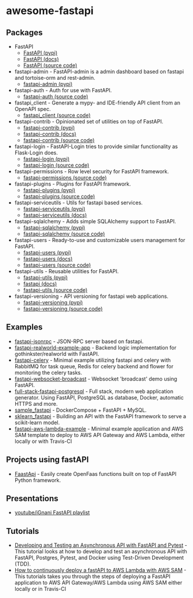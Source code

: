# awesome-fastapi

## Packages

- FastAPI
  - [FastAPI (pypi)](https://pypi.org/project/fastapi/)
  - [FastAPI (docs)](https://fastapi.tiangolo.com/)
  - [FastAPI (source code)](https://github.com/tiangolo/fastapi)
- fastapi-admin - FastAPI-admin is a admin dashboard based on fastapi and tortoise-orm and rest-admin.
  - [fastapi-admin (pypi)](https://pypi.org/project/fastapi-admin/)
- fastapi-auth - Auth for use with FastAPI.
  - [fastapi-auth (source code)](https://github.com/dmontagu/fastapi-auth)
- fastapi_client - Generate a mypy- and IDE-friendly API client from an OpenAPI spec.
  - [fastapi_client (source code)](https://github.com/dmontagu/fastapi_client)
- fastapi-contrib - Opinionated set of utilities on top of FastAPI.
  - [fastapi-contrib (pypi)](https://pypi.org/project/fastapi-contrib/)
  - [fastapi-contrib (docs)](https://fastapi-contrib.readthedocs.io/en/latest/readme.html)
  - [fastapi-contrib (source code)](https://github.com/identixone/fastapi_contrib)
- fastapi-login - FastAPI-Login tries to provide similar functionality as Flask-Login does.
  - [fastapi-login (pypi)](https://pypi.org/project/fastapi-login/)
  - [fastapi-login (source code)](https://github.com/MushroomMaula/fastapi_login)
- fastapi-permissions - Row level security for FastAPI framework.
  - [fastapi-permissions (source code)](https://github.com/holgi/fastapi-permissions)
- fastapi-plugins - Plugins for FastAPI framework.
  - [fastapi-plugins (pypi)](https://pypi.org/project/fastapi-plugins/)
  - [fastapi-plugins (source code)](https://github.com/madkote/fastapi-plugins)
- fastapi-serviceutils - Utils for fastapi based services.
  - [fastapi-serviceutils (pypi)](https://pypi.org/project/fastapi-serviceutils/)
  - [fastapi-serviceutils (docs)](https://fastapi-serviceutils.readthedocs.io)
- fastapi-sqlalchemy - Adds simple SQLAlchemy support to FastAPI.
  - [fastapi-sqlalchemy (pypi)](https://pypi.org/project/FastAPI-SQLAlchemy/)
  - [fastapi-sqlalchemy (source code)](https://github.com/mfreeborn/fastapi-sqlalchemy)
- fastapi-users - Ready-to-use and customizable users management for FastAPI.
  - [fastapi-users (pypi)](https://pypi.org/project/fastapi-users/)
  - [fastapi-users (docs)](https://frankie567.github.io/fastapi-users/)
  - [fastapi-users (source code)](https://github.com/frankie567/fastapi-users)
- fastapi-utils - Reusable utilities for FastAPI.
  - [fastapi-utils (pypi)](https://pypi.org/project/fastapi-utils/)
  - [fastapi (docs)](https://fastapi-utils.davidmontague.xyz/)
  - [fastapi-utils (source code)](https://github.com/dmontagu/fastapi-utils)
- fastapi-versioning - API versioning for fastapi web applications.
  - [fastapi-versioning (pypi)](https://pypi.org/project/fastapi-versioning/)
  - [fastapi-versioning (source code)](https://github.com/DeanWay/fastapi-versioning)

## Examples

- [fastapi-jsonrpc](https://github.com/smagafurov/fastapi-jsonrpc) - JSON-RPC server based on fastapi.
- [fastapi-realworld-example-app](https://github.com/nsidnev/fastapi-realworld-example-app) - Backend logic implementation for gothinkster/realworld with FastAPI.
- [fastapi-celery](https://github.com/GregaVrbancic/fastapi-celery) - Minimal example utilizing fastapi and celery with RabbitMQ for task queue, Redis for celery backend and flower for monitoring the celery tasks.
- [fastapi-websocket-broadcast](https://github.com/cthwaite/fastapi-websocket-broadcast) - Websocket 'broadcast' demo using FastAPI.
- [full-stack-fastapi-postgresql](https://github.com/tiangolo/full-stack-fastapi-postgresql) - Full stack, modern web application generator. Using FastAPI, PostgreSQL as database, Docker, automatic HTTPS and more.
- [sample_fastapi](https://github.com/hogeline/sample_fastapi) - DockerCompose + FastAPI + MySQL.
- [sklearn_fastapi](https://github.com/nickc1/sklearn_fastapi) - Building an API with the FastAPI framework to serve a scikit-learn model.
- [fastapi-aws-lambda-example](https://github.com/iwpnd/fastapi-aws-lambda-example) - Minimal example application and AWS SAM template to deploy to AWS API Gateway and AWS Lambda, either locally or with Travis-CI

## Projects using fastAPI

- [FaastApi](https://pypi.org/project/faastapi/) - Easily create OpenFaas functions built on top of FastAPI Python framework.

## Presentations

- [youtube/iGnani FastAPI playlist](https://www.youtube.com/watch?v=PUhio8CprhI&list=PL5gdMNl42qynpY-o43Jk3evfxEKSts3HS)

## Tutorials

- [Developing and Testing an Asynchronous API with FastAPI and Pytest](https://testdriven.io/blog/fastapi-crud/) - This tutorial looks at how to develop and test an asynchronous API with FastAPI, Postgres, Pytest, and Docker using Test-Driven Development (TDD).
- [How to continuously deploy a fastAPI to AWS Lambda with AWS SAM](https://iwpnd.pw/articles/2020-01/deploy-fastapi-to-aws-lambda) - This tutorials takes you through the steps of deploying a FastAPI application to AWS API Gateway/AWS Lambda using AWS SAM either locally or in Travis-CI
